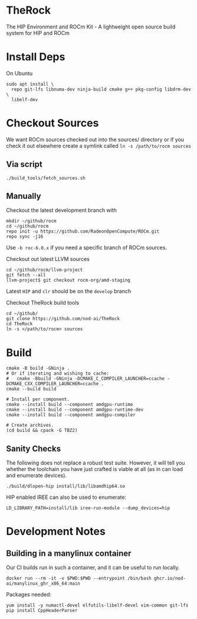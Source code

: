# TheRock
The HIP Environment and ROCm Kit - A lightweight open source build system for HIP and ROCm

# Install Deps

On Ubuntu

```
sudo apt install \
  repo git-lfs libnuma-dev ninja-build cmake g++ pkg-config libdrm-dev \
  libelf-dev
```

# Checkout Sources

We want ROCm sources checked out into the sources/ directory or if you check it out elsewhere create a symlink called `ln -s /path/to/rocm sources`

## Via script

```
./build_tools/fetch_sources.sh
```

## Manually

Checkout the latest development branch with
```
mkdir ~/github/rocm
cd ~/github/rocm
repo init -u https://github.com/RadeonOpenCompute/ROCm.git
repo sync -j16
```
Use `-b roc-6.0.x` if you need a specific branch of ROCm sources.  

Checkout out latest LLVM sources

```
cd ~/github/rocm/llvm-project
git fetch --all
llvm-project$ git checkout rocm-org/amd-staging
```
Latest `HIP` and `clr` should be on the `develop` branch

Checkout TheRock build tools
```
cd ~/github/
git clone https://github.com/nod-ai/TheRock
cd TheRock
ln -s </path/to/rocm> sources
```

# Build

```
cmake -B build -GNinja .
# Or if iterating and wishing to cache:
#   cmake -Bbuild -GNinja -DCMAKE_C_COMPILER_LAUNCHER=ccache -DCMAKE_CXX_COMPILER_LAUNCHER=ccache .
cmake --build build

# Install per component.
cmake --install build --component amdgpu-runtime
cmake --install build --component amdgpu-runtime-dev
cmake --install build --component amdgpu-compiler

# Create archives.
(cd build && cpack -G TBZ2)
```

## Sanity Checks

The following does not replace a robust test suite. However, it will tell you
whether the toolchain you have just crafted is viable at all (as in can load
and enumerate devices).

```
./build/dlopen-hip install/lib/libamdhip64.so
```

HIP enabled IREE can also be used to enumerate:

```
LD_LIBRARY_PATH=install/lib iree-run-module --dump_devices=hip
```

# Development Notes

## Building in a manylinux container

Our CI builds run in such a container, and it can be useful to run locally.

```
docker run --rm -it -v $PWD:$PWD --entrypoint /bin/bash ghcr.io/nod-ai/manylinux_ghr_x86_64:main
```

Packages needed:

```
yum install -y numactl-devel elfutils-libelf-devel vim-common git-lfs
pip install CppHeaderParser
```
